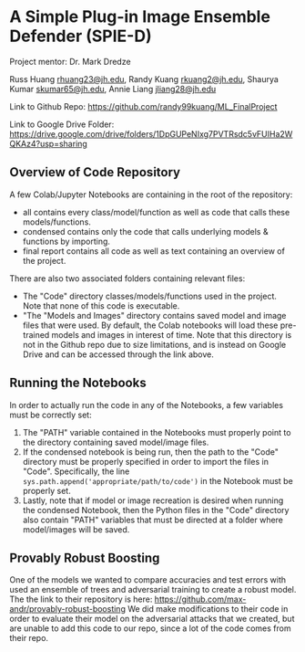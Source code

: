 # A Simple Plug-in Image Ensemble Defender (SPIE-D)
Project mentor: Dr. Mark Dredze

Russ Huang rhuang23@jh.edu, Randy Kuang rkuang2@jh.edu, Shaurya Kumar skumar65@jh.edu, Annie Liang jliang28@jh.edu

Link to Github Repo:
https://github.com/randy99kuang/ML_FinalProject

Link to Google Drive Folder:
https://drive.google.com/drive/folders/1DpGUPeNIxg7PVTRsdc5vFUIHa2WQKAz4?usp=sharing

## Overview of Code Repository
A few Colab/Jupyter Notebooks are containing in the root of the repository:
- all contains every class/model/function as well as code that calls these models/functions.
- condensed contains only the code that calls underlying models & functions by importing.
- final report contains all code as well as text containing an overview of the project.

There are also two associated folders containing relevant files:
- The "Code" directory classes/models/functions used in the project. Note that none of this code is executable.
- "The "Models and Images" directory contains saved model and image files that were used. By default, the Colab notebooks will load these pre-trained models and images in interest of time.
Note that this directory is not in the Github repo due to size limitations, and is instead on Google Drive and can be accessed through the link above.

## Running the Notebooks
In order to actually run the code in any of the Notebooks, a few variables must be correctly set:
1. The "PATH" variable contained in the Notebooks must properly point to the directory containing saved model/image files.
2. If the condensed notebook is being run, then the path to the "Code" directory must be properly specified in order to import the files in "Code".
Specifically, the line `sys.path.append('appropriate/path/to/code')` in the Notebook must be properly set.
3. Lastly, note that if model or image recreation is desired when running the condensed Notebook, then the Python files in the "Code" directory also contain "PATH" variables that must be directed at a folder where model/images will be saved.

## Provably Robust Boosting
One of the models we wanted to compare accuracies and test errors with used an ensemble of trees and adversarial training to create a robust model. The the link to their repository is here: https://github.com/max-andr/provably-robust-boosting We did make modifications to their code in order to evaluate their model on the adversarial attacks that we created, but are unable to add this code to our repo, since a lot of the code comes from their repo.
